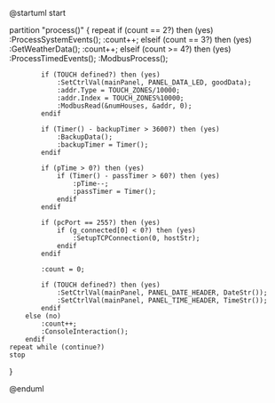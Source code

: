 @startuml
start

partition "process()" {
    repeat
        if (count == 2?) then (yes)
            :ProcessSystemEvents();
            :count++;
        elseif (count == 3?) then (yes)
            :GetWeatherData();
            :count++;
        elseif (count >= 4?) then (yes)
            :ProcessTimedEvents();
            :ModbusProcess();
            
            if (TOUCH defined?) then (yes)
                :SetCtrlVal(mainPanel, PANEL_DATA_LED, goodData);
                :addr.Type = TOUCH_ZONES/10000;
                :addr.Index = TOUCH_ZONES%10000;
                :ModbusRead(&numHouses, &addr, 0);
            endif
            
            if (Timer() - backupTimer > 3600?) then (yes)
                :BackupData();
                :backupTimer = Timer();
            endif
            
            if (pTime > 0?) then (yes)
                if (Timer() - passTimer > 60?) then (yes)
                    :pTime--;
                    :passTimer = Timer();
                endif
            endif
            
            if (pcPort == 255?) then (yes)
                if (g_connected[0] < 0?) then (yes)
                    :SetupTCPConnection(0, hostStr);
                endif
            endif
            
            :count = 0;
            
            if (TOUCH defined?) then (yes)
                :SetCtrlVal(mainPanel, PANEL_DATE_HEADER, DateStr());
                :SetCtrlVal(mainPanel, PANEL_TIME_HEADER, TimeStr());
            endif
        else (no)
            :count++;
            :ConsoleInteraction();
        endif
    repeat while (continue?)
    stop
}

@enduml